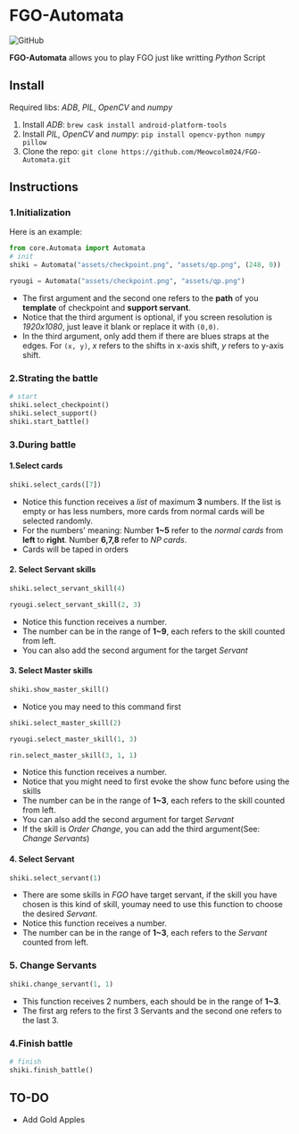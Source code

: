 # FGO-Automata

![GitHub](https://img.shields.io/github/license/meowcolm024/FGO-Automata)

**FGO-Automata** allows you to play FGO just like writting *Python* Script

## Install

Required libs: *ADB*, *PIL*, *OpenCV* and *numpy*

1. Install *ADB*: ```brew cask install android-platform-tools```
2. Install *PIL*, *OpenCV* and *numpy*: ```pip install opencv-python numpy pillow```
3. Clone the repo: ```git clone https://github.com/Meowcolm024/FGO-Automata.git```

## Instructions

### 1.Initialization

Here is an example:

```python
from core.Automata import Automata
# init
shiki = Automata("assets/checkpoint.png", "assets/qp.png", (248, 0))
```

```python
ryougi = Automata("assets/checkpoint.png", "assets/qp.png")
```

* The first argument and the second one refers to the **path** of you **template** of checkpoint and **support servant**.
* Notice that the third argument is optional, if you screen resolution is *1920x1080*, just leave it blank or replace it with `(0,0)`.
* In the third argument, only add them if there are blues straps at the edges. For `(x, y)`, *x* refers to the shifts in x-axis shift, *y* refers to y-axis shift.

### 2.Strating the battle

```python
# start
shiki.select_checkpoint()
shiki.select_support()
shiki.start_battle()
```

### 3.During battle

#### 1.Select cards

```python
shiki.select_cards([7])
```

* Notice this function receives a *list* of maximum **3** numbers. If the list is empty or has less numbers, more cards from normal cards will be selected randomly.
* For the numbers' meaning: Number **1~5** refer to the *normal cards* from **left** to **right**. Number **6,7,8** refer to *NP cards*.
* Cards will be taped in orders

#### 2. Select Servant skills

```python
shiki.select_servant_skill(4)
```

```python
ryougi.select_servant_skill(2, 3)
```

* Notice this function receives a number.
* The number can be in the range of **1~9**, each refers to the skill counted from left.
* You can also add the second argument for the target *Servant*

#### 3. Select Master skills

```python
shiki.show_master_skill()
```

* Notice you may need to this command first

```python
shiki.select_master_skill(2)
```

```python
ryougi.select_master_skill(1, 3)
```

```python
rin.select_master_skill(3, 1, 1)
```

* Notice this function receives a number.
* Notice that you might need to first evoke the show func before using the skills
* The number can be in the range of **1~3**, each refers to the skill counted from left.
* You can also add the second argument for target *Servant*
* If the skill is *Order Change*, you can add the third argument(See: *Change Servants*)

#### 4. Select Servant

```python
shiki.select_servant(1)
```

* There are some skills in *FGO* have target servant, if the skill you have chosen is this kind of skill, youmay need to use this function to choose the desired *Servant*.
* Notice this function receives a number.
* The number can be in the range of **1~3**, each refers to the *Servant* counted from left.

### 5. Change Servants

```python
shiki.change_servant(1, 1)
```

* This function receives 2 numbers, each should be in the range of **1~3**.
* The first arg refers to the first 3 Servants and the second one refers to the last 3.

### 4.Finish battle

```python
# finish
shiki.finish_battle()
```

## TO-DO

* Add Gold Apples
